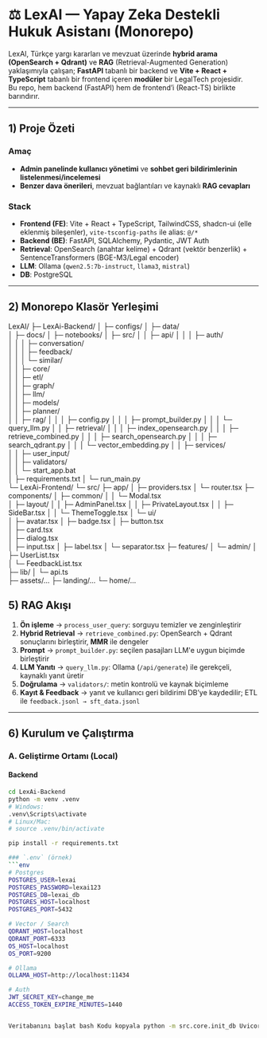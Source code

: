 # ⚖️ LexAI — Yapay Zeka Destekli Hukuk Asistanı (Monorepo)

LexAI, Türkçe yargı kararları ve mevzuat üzerinde **hybrid arama (OpenSearch + Qdrant)** ve **RAG** (Retrieval-Augmented Generation) yaklaşımıyla çalışan; **FastAPI** tabanlı bir backend ve **Vite + React + TypeScript** tabanlı bir frontend içeren **modüler** bir LegalTech projesidir.  
Bu repo, hem backend (FastAPI) hem de frontend’i (React-TS) birlikte barındırır.

---

## 1) Proje Özeti

### Amaç
- **Admin panelinde kullanıcı yönetimi** ve **sohbet geri bildirimlerinin listelenmesi/incelemesi**
- **Benzer dava önerileri**, mevzuat bağlantıları ve kaynaklı **RAG cevapları**

### Stack
- **Frontend (FE)**: Vite + React + TypeScript, TailwindCSS, shadcn-ui (elle eklenmiş bileşenler), `vite-tsconfig-paths` ile alias: `@/*`
- **Backend (BE)**: FastAPI, SQLAlchemy, Pydantic, JWT Auth
- **Retrieval**: OpenSearch (anahtar kelime) + Qdrant (vektör benzerlik) + SentenceTransformers (BGE-M3/Legal encoder)
- **LLM**: Ollama (`qwen2.5:7b-instruct`, `llama3`, `mistral`)
- **DB**: PostgreSQL

---

## 2) Monorepo Klasör Yerleşimi

LexAI/
├─ LexAi-Backend/
│  ├─ configs/
│  ├─ data/               
│  ├─ docs/
│  ├─ notebooks/
│  ├─ src/
│  │  ├─ api/
│  │  │  ├─ auth/           
│  │  │  ├─ conversation/  
│  │  │  ├─ feedback/      
│  │  │  └─ similar/         
│  │  ├─ core/               
│  │  ├─ etl/           
│  │  ├─ graph/           
│  │  ├─ llm/               
│  │  ├─ models/           
│  │  ├─ planner/           
│  │  ├─ rag/
│  │  │  ├─ config.py
│  │  │  ├─ prompt_builder.py
│  │  │  └─ query_llm.py
│  │  ├─ retrieval/
│  │  │  ├─ index_opensearch.py
│  │  │  ├─ retrieve_combined.py
│  │  │  ├─ search_opensearch.py
│  │  │  ├─ search_qdrant.py
│  │  │  └─ vector_embedding.py
│  │  ├─ services/         
│  │  ├─ user_input/       
│  │  ├─ validators/                   
│  │  └─ start_app.bat       
│  ├─ requirements.txt
│  └─ run_main.py            
└─ LexAi-Frontend/
   └─ src/
    ├─ app/
    │  ├─ providers.tsx
    │  └─ router.tsx
    ├─ components/
    │  ├─ common/
    │  │  └─ Modal.tsx              
    │  ├─ layout/
    │  │  ├─ AdminPanel.tsx
    │  │  ├─ PrivateLayout.tsx
    │  │  ├─ SideBar.tsx
    │  │  └─ ThemeToggle.tsx
    │  └─ ui/                        
    │     ├─ avatar.tsx
    │     ├─ badge.tsx
    │     ├─ button.tsx              
    │     ├─ card.tsx                
    │     ├─ dialog.tsx              
    │     ├─ input.tsx
    │     ├─ label.tsx
    │     └─ separator.tsx
    ├─ features/
    │  └─ admin/
    │     ├─ UserList.tsx           
    │     └─ FeedbackList.tsx        
    ├─ lib/
    │  └─ api.ts                     
    ├─ assets/...
    ├─ landing/...
    └─ home/...

## 5) RAG Akışı

1. **Ön işleme** → `process_user_query`: sorguyu temizler ve zenginleştirir  
2. **Hybrid Retrieval** → `retrieve_combined.py`: OpenSearch + Qdrant sonuçlarını birleştirir, **MMR** ile dengeler  
3. **Prompt** → `prompt_builder.py`: seçilen pasajları LLM'e uygun biçimde birleştirir  
4. **LLM Yanıtı** → `query_llm.py`: Ollama (`/api/generate`) ile gerekçeli, kaynaklı yanıt üretir  
5. **Doğrulama** → `validators/`: metin kontrolü ve kaynak biçimleme  
6. **Kayıt & Feedback** → yanıt ve kullanıcı geri bildirimi DB’ye kaydedilir; ETL ile `feedback.jsonl → sft_data.jsonl`

---

## 6) Kurulum ve Çalıştırma

### A. Geliştirme Ortamı (Local)

#### Backend
```bash
cd LexAi-Backend
python -m venv .venv
# Windows:
.venv\Scripts\activate
# Linux/Mac:
# source .venv/bin/activate

pip install -r requirements.txt

### `.env` (örnek)
```env
# Postgres
POSTGRES_USER=lexai
POSTGRES_PASSWORD=lexai123
POSTGRES_DB=lexai_db
POSTGRES_HOST=localhost
POSTGRES_PORT=5432

# Vector / Search
QDRANT_HOST=localhost
QDRANT_PORT=6333
OS_HOST=localhost
OS_PORT=9200

# Ollama
OLLAMA_HOST=http://localhost:11434

# Auth
JWT_SECRET_KEY=change_me
ACCESS_TOKEN_EXPIRE_MINUTES=1440


Veritabanını başlat bash Kodu kopyala python -m src.core.init_db Uvicorn ile çalıştır bash Kodu kopyala uvicorn src.main:app --reload --port 8000 # Swagger: http://localhost:8000/docs Frontend

